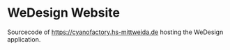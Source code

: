 WeDesign Website
================

Sourcecode of https://cyanofactory.hs-mittweida.de hosting the WeDesign
application.
